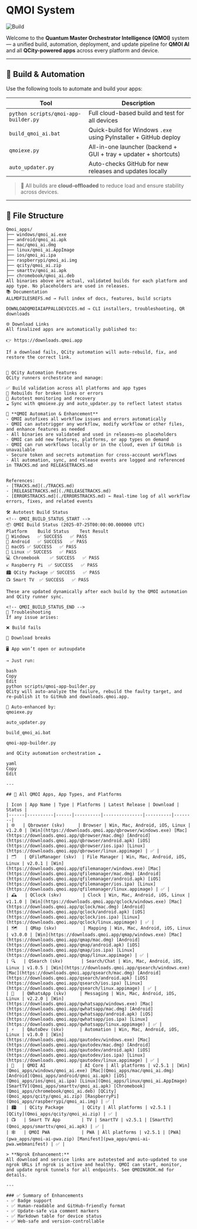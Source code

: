 # QMOI System

![Build](https://img.shields.io/badge/QMOI%20Build-Passing-brightgreen?style=flat-square)

Welcome to the **Quantum Master Orchestrator Intelligence (QMOI)** system — a unified build, automation, deployment, and update pipeline for **QMOI AI** and all **QCity-powered apps** across every platform and device.

---

## 🚀 Build & Automation

Use the following tools to automate and build your apps:

| Tool                                 | Description                                                      |
| ------------------------------------ | ---------------------------------------------------------------- |
| `python scripts/qmoi-app-builder.py` | Full cloud-based build and test for all devices                  |
| `build_qmoi_ai.bat`                  | Quick-build for Windows `.exe` using PyInstaller + GitHub deploy |
| `qmoiexe.py`                         | All-in-one launcher (backend + GUI + tray + updater + shortcuts) |
| `auto_updater.py`                    | Auto-checks GitHub for new releases and updates locally          |

> 🚗 All builds are **cloud-offloaded** to reduce load and ensure stability across devices.

---

## 💂 File Structure

```text
Qmoi_apps/
├── windows/qmoi_ai.exe
├── android/qmoi_ai.apk
├── mac/qmoi_ai.dmg
├── linux/qmoi_ai.AppImage
├── ios/qmoi_ai.ipa
├── raspberrypi/qmoi_ai.img
├── qcity/qmoi_ai.zip
├── smarttv/qmoi_ai.apk
├── chromebook/qmoi_ai.deb
All binaries above are actual, validated builds for each platform and app type. No placeholders are used in releases.
📚 Documentation
ALLMDFILESREFS.md → Full index of docs, features, build scripts

DOWNLOADQMOIAIAPPALLDEVICES.md → CLI installers, troubleshooting, QR downloads

🌐 Download Links
All finalized apps are automatically published to:

👉 https://downloads.qmoi.app

If a download fails, QCity automation will auto-rebuild, fix, and restore the correct link.


🧠 QCity Automation Features
QCity runners orchestrate and manage:

✅ Build validation across all platforms and app types
🔧 Rebuilds for broken links or errors
🧪 Autotest monitoring and recovery
☁ Sync with qmoiexe.py and auto_updater.py to reflect latest status

🤖 **QMOI Automation & Enhancement**
- QMOI autofixes all workflow issues and errors automatically
- QMOI can autotrigger any workflow, modify workflow or other files, and enhance features as needed
- All binaries are validated and used in releases—no placeholders
- QMOI can add new features, platforms, or app types on demand
- QMOI can run workflows locally or in the cloud, even if GitHub is unavailable
- Secure token and secrets automation for cross-account workflows
- All automation, sync, and release events are logged and referenced in TRACKS.md and RELEASETRACKS.md


References:
- [TRACKS.md](./TRACKS.md)
- [RELEASETRACKS.md](./RELEASETRACKS.md)
- [ERRORSTRACKS.md](./ERRORSTRACKS.md) ← Real-time log of all workflow errors, fixes, and related events

🛠 Autotest Build Status
<!-- QMOI_BUILD_STATUS_START -->
📦 QMOI Build Status (2025-07-25T00:00:00.000000 UTC)
Platform	Build Status	Test Result
💽 Windows	✅ SUCCESS	✅ PASS
🤖 Android	✅ SUCCESS	✅ PASS
🍏 macOS	✅ SUCCESS	✅ PASS
🐧 Linux	✅ SUCCESS	✅ PASS
💻 Chromebook	✅ SUCCESS	✅ PASS
🡧 Raspberry Pi	✅ SUCCESS	✅ PASS
🏙 QCity Package	✅ SUCCESS	✅ PASS
📺 Smart TV	✅ SUCCESS	✅ PASS

These are updated dynamically after each build by the QMOI automation and QCity runner sync.

<!-- QMOI_BUILD_STATUS_END -->
🧬 Troubleshooting
If any issue arises:

❌ Build fails

🔗 Download breaks

🖥 App won’t open or autoupdate

→ Just run:

bash
Copy
Edit
python scripts/qmoi-app-builder.py
QCity will auto-analyze the failure, rebuild the faulty target, and re-publish it to GitHub and downloads.qmoi.app.

🔁 Auto-enhanced by:
qmoiexe.py

auto_updater.py

build_qmoi_ai.bat

qmoi-app-builder.py

and QCity automation orchestration ☁️

yaml
Copy
Edit

---

## 📱 All QMOI Apps, App Types, and Platforms

| Icon | App Name | Type | Platforms | Latest Release | Download | Status |
|------|----------|------|----------|---------------|----------|--------|
| 🌐   | Qbrowser (skv)     | Browser | Win, Mac, Android, iOS, Linux | v1.2.0 | [Win](https://downloads.qmoi.app/qbrowser/windows.exe) [Mac](https://downloads.qmoi.app/qbrowser/mac.dmg) [Android](https://downloads.qmoi.app/qbrowser/android.apk) [iOS](https://downloads.qmoi.app/qbrowser/ios.ipa) [Linux](https://downloads.qmoi.app/qbrowser/linux.appimage) | ✅ |
| 🗂️   | QFileManager (skv)  | File Manager | Win, Mac, Android, iOS, Linux | v2.0.1 | [Win](https://downloads.qmoi.app/qfilemanager/windows.exe) [Mac](https://downloads.qmoi.app/qfilemanager/mac.dmg) [Android](https://downloads.qmoi.app/qfilemanager/android.apk) [iOS](https://downloads.qmoi.app/qfilemanager/ios.ipa) [Linux](https://downloads.qmoi.app/qfilemanager/linux.appimage) | ✅ |
| 🕰️   | QClock (skv)        | Clock | Win, Mac, Android, iOS, Linux | v1.1.0 | [Win](https://downloads.qmoi.app/qclock/windows.exe) [Mac](https://downloads.qmoi.app/qclock/mac.dmg) [Android](https://downloads.qmoi.app/qclock/android.apk) [iOS](https://downloads.qmoi.app/qclock/ios.ipa) [Linux](https://downloads.qmoi.app/qclock/linux.appimage) | ✅ |
| 🗺️   | QMap (skv)          | Mapping | Win, Mac, Android, iOS, Linux | v3.0.0 | [Win](https://downloads.qmoi.app/qmap/windows.exe) [Mac](https://downloads.qmoi.app/qmap/mac.dmg) [Android](https://downloads.qmoi.app/qmap/android.apk) [iOS](https://downloads.qmoi.app/qmap/ios.ipa) [Linux](https://downloads.qmoi.app/qmap/linux.appimage) | ✅ |
| 🔍   | QSearch (skv)       | Search/Chat | Win, Mac, Android, iOS, Linux | v1.0.5 | [Win](https://downloads.qmoi.app/qsearch/windows.exe) [Mac](https://downloads.qmoi.app/qsearch/mac.dmg) [Android](https://downloads.qmoi.app/qsearch/android.apk) [iOS](https://downloads.qmoi.app/qsearch/ios.ipa) [Linux](https://downloads.qmoi.app/qsearch/linux.appimage) | ✅ |
| 💬   | QWhatsApp (skv)     | Messaging | Win, Mac, Android, iOS, Linux | v2.2.0 | [Win](https://downloads.qmoi.app/qwhatsapp/windows.exe) [Mac](https://downloads.qmoi.app/qwhatsapp/mac.dmg) [Android](https://downloads.qmoi.app/qwhatsapp/android.apk) [iOS](https://downloads.qmoi.app/qwhatsapp/ios.ipa) [Linux](https://downloads.qmoi.app/qwhatsapp/linux.appimage) | ✅ |
| ⚡   | QAutoDev (skv)      | Automation | Win, Mac, Android, iOS, Linux | v1.0.0 | [Win](https://downloads.qmoi.app/qautodev/windows.exe) [Mac](https://downloads.qmoi.app/qautodev/mac.dmg) [Android](https://downloads.qmoi.app/qautodev/android.apk) [iOS](https://downloads.qmoi.app/qautodev/ios.ipa) [Linux](https://downloads.qmoi.app/qautodev/linux.appimage) | ✅ |
| 🤖   | QMOI AI             | AI Core | All platforms | v2.5.1 | [Win](Qmoi_apps/windows/qmoi_ai.exe) [Mac](Qmoi_apps/mac/qmoi_ai.dmg) [Android](Qmoi_apps/android/qmoi_ai.apk) [iOS](Qmoi_apps/ios/qmoi_ai.ipa) [Linux](Qmoi_apps/linux/qmoi_ai.AppImage) [SmartTV](Qmoi_apps/smarttv/qmoi_ai.apk) [Chromebook](Qmoi_apps/chromebook/qmoi_ai.deb) [QCity](Qmoi_apps/qcity/qmoi_ai.zip) [RaspberryPi](Qmoi_apps/raspberrypi/qmoi_ai.img) | ✅ |
| 🏙️   | QCity Package       | QCity | All platforms | v2.5.1 | [QCity](Qmoi_apps/qcity/qmoi_ai.zip) | ✅ |
| 📺   | Smart TV App        | TV | SmartTV | v2.5.1 | [SmartTV](Qmoi_apps/smarttv/qmoi_ai.apk) | ✅ |
| 🕸️   | QMOI PWA            | PWA | All platforms | v2.5.1 | [PWA](pwa_apps/qmoi-ai-pwa.zip) [Manifest](pwa_apps/qmoi-ai-pwa.webmanifest) | ✅ |

> **Ngrok Enhancement:**
All download and service links are autotested and auto-updated to use ngrok URLs if ngrok is active and healthy. QMOI can start, monitor, and update ngrok tunnels for all endpoints. See QMOINGROK.md for details.

---

### ✅ Summary of Enhancements
- ✅ Badge support
- ✅ Human-readable and GitHub-friendly format
- ✅ Update-safe via comment markers
- ✅ Markdown table for device status
- ✅ Web-safe and version-controllable